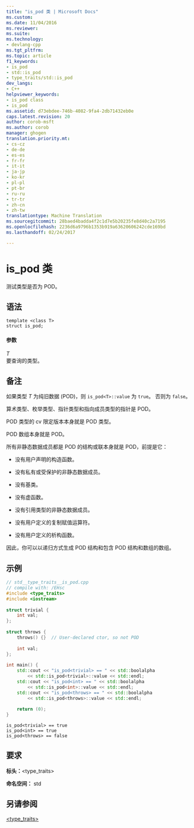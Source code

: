 ```yaml
---
title: "is_pod 类 | Microsoft Docs"
ms.custom: 
ms.date: 11/04/2016
ms.reviewer: 
ms.suite: 
ms.technology:
- devlang-cpp
ms.tgt_pltfrm: 
ms.topic: article
f1_keywords:
- is_pod
- std::is_pod
- type_traits/std::is_pod
dev_langs:
- C++
helpviewer_keywords:
- is_pod class
- is_pod
ms.assetid: d73ebdee-746b-4082-9fa4-2db71432eb0e
caps.latest.revision: 20
author: corob-msft
ms.author: corob
manager: ghogen
translation.priority.mt:
- cs-cz
- de-de
- es-es
- fr-fr
- it-it
- ja-jp
- ko-kr
- pl-pl
- pt-br
- ru-ru
- tr-tr
- zh-cn
- zh-tw
translationtype: Machine Translation
ms.sourcegitcommit: 28baed4badda4f2c1d7e5b20235fe8d40c2a7195
ms.openlocfilehash: 2236d6a9796b1353b919a63620606242cde169bd
ms.lasthandoff: 02/24/2017

---
```

# <a name="ispod-class"></a>is_pod 类
测试类型是否为 POD。  
  
## <a name="syntax"></a>语法  
  
```
template <class T>
struct is_pod;
```  
  
#### <a name="parameters"></a>参数  
*T*  
要查询的类型。  
  
## <a name="remarks"></a>备注  
如果类型 *T* 为纯旧数据 (POD)，则 `is_pod<T>::value` 为 `true`。 否则为 `false`。  
  
算术类型、枚举类型、指针类型和指向成员类型的指针是 POD。  
  
POD 类型的 cv 限定版本本身就是 POD 类型。  
  
POD 数组本身就是 POD。  
  
所有非静态数据成员都是 POD 的结构或联本身就是 POD，前提是它：  
  
-   没有用户声明的构造函数。  
  
-   没有私有或受保护的非静态数据成员。  
  
-   没有基类。  
  
-   没有虚函数。  
  
-   没有引用类型的非静态数据成员。  
  
-   没有用户定义的复制赋值运算符。  
  
-   没有用户定义的析构函数。  
  
因此，你可以以递归方式生成 POD 结构和包含 POD 结构和数组的数组。  
  
## <a name="example"></a>示例  
  
```cpp  
// std__type_traits__is_pod.cpp   
// compile with: /EHsc   
#include <type_traits>   
#include <iostream>   
  
struct trivial {   
    int val;   
};   
  
struct throws {   
    throws() {}  // User-declared ctor, so not POD
  
    int val;   
};   
  
int main() {   
    std::cout << "is_pod<trivial> == " << std::boolalpha   
        << std::is_pod<trivial>::value << std::endl;   
    std::cout << "is_pod<int> == " << std::boolalpha   
        << std::is_pod<int>::value << std::endl;   
    std::cout << "is_pod<throws> == " << std::boolalpha   
        << std::is_pod<throws>::value << std::endl;   
  
    return (0);   
}  
```  
  
```Output  
is_pod<trivial> == true  
is_pod<int> == true  
is_pod<throws> == false  
```  
  
## <a name="requirements"></a>要求  
**标头：**\<type_traits>  
  
**命名空间：** std  
  
## <a name="see-also"></a>另请参阅  
[<type_traits>](../standard-library/type-traits.md)




